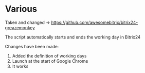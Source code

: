 # Various

Taken and changed -> https://github.com/awesomebitrix/bitrix24-greazemonkey

The script automatically starts and ends the working day in Bitrix24

Changes have been made:
1. Added the definition of working days
2. Launch at the start of Google Chrome
3. It works
